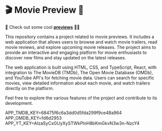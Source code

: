 # 🎬 Movie Preview 🍿

🔗 Check out some cool [**previews**](https://pbrovarnik.github.io/movie-preview) 🎥🍿

This repository contains a project related to movie previews. It includes a web application that allows users to browse and watch movie trailers, read movie reviews, and explore upcoming movie releases. The project aims to provide an interactive and engaging platform for movie enthusiasts to discover new films and stay updated on the latest releases.

The web application is built using HTML, CSS, and TypeScript, React, with integration to The MovieDB (TMDb), The Open Movie Database (OMDb), and YouTube API's for fetching movie data. Users can search for specific movies, view detailed information about each movie, and watch trailers directly on the platform.

Feel free to explore the various features of the project and contribute to its development.

APP_TMDB_KEY=68475f6c6a3dd0d5fda299f9ce48a964
APP_OMDB_KEY=fd6d2953
APP_YT_KEY=AIzaSyCxGUyXySTWkPlnH8bKmGkvN3w3n-NzcY4
